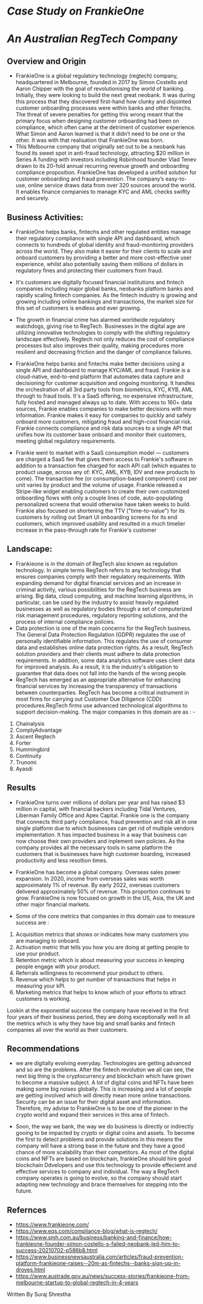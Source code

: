 #                                              _Case Study on FrankieOne_ 
#                                            _An Australian RegTech Company_  

## Overview and Origin

*   FrankieOne is a global regulatory technology (regtech) company, headquartered in Melbourne, founded in 2017 by Simon 
Costello and Aaron Chipper with the goal of revolutionising the world of banking.
Initially, they were looking to build the next great neobank. It was during this process that they discovered first-hand how clunky and disjointed customer onboarding processes were within banks and other fintechs. The threat of severe penalties for getting this wrong meant that the primary focus when designing customer onboarding had been on compliance, which often came at the detriment of customer experience. What Simon and Aaron learned is that it didn’t need to be one or the other. It was with that realisation that FrankieOne was born.
* This Melbourne company that originally set out to be a neobank has found its sweet spot in anti-fraud technology, attracting $20 million in Series A funding with investors including Robinhood founder Vlad Tenev drawn to its 20-fold annual recurring revenue growth and onboarding compliance proposition. FrankieOne has developed a unified solution for customer onboarding and fraud prevention. The company’s easy-to-use, online service draws data from over 320 sources around the world. It enables finance companies to manage KYC and AML checks swiftly and securely.

## Business Activities:

* FrankieOne helps banks, fintechs and other regulated entities manage their regulatory compliance with  single API and dashboard, which connects to hundreds of global identity and fraud-monitoring providers across the world. They also make it easier for their clients to scale and onboard customers by providing a better and more cost-effective user experience, whilst also potentially saving them millions of dollars in regulatory fines and protecting their customers from fraud.

* It's customers are digitally focused financial institutions and fintech companies including major global banks, neobanks platform banks and rapidly scaling fintech companies. As the fintech industry is growing and growing including online bankings and transactions, the market size for this set of customers is endless and ever growing.
* The growth in financial crime has alarmed worldwide regulatory watchdogs, giving rise to RegTech. Businesses in the digital age are utilizing innovative technologies to comply with the shifting regulatory landscape effectively. Regtech not only reduces the cost of compliance processes but also improves their quality, making procedures more resilient and decreasing friction and the danger of compliance failures. 
* FrankieOne helps banks and fintechs make better decisions using a single API and dashboard to manage KYC/AML and fraud.
Frankie is a cloud-native, end-to-end platform that automates data capture and decisioning for customer acquisition and ongoing monitoring. It handles the orchestration of all 3rd party tools from biometrics, KYC, KYB, AML through to fraud tools. It's a SaaS offering, no expensive infrastructure, fully hosted and managed always up to date. With access to 160+ data sources, Frankie enables companies to make better decisions with more information. Frankie makes it easy for companies to quickly and safely onboard more customers, mitigating fraud and high-cost financial risk. Frankie connects compliance and risk data sources to a single API that unifies how its customer base onboard and monitor their customers, meeting global regulatory requirements.
* Frankie went to market with a SaaS consumption model — customers are charged a SaaS fee that gives them access to Frankie's software in addition to a transaction fee charged for each API call (which equates to product usage, across any of: KYC, AML, KYB, IDV and new products to come). The transaction fee (or consumption-based component) cost per unit varies by product and the volume of usage. Frankie released a Stripe-like widget enabling customers to create their own customized onboarding flows with only a couple lines of code, auto-populating personalized screens that would otherwise have taken weeks to build.
Frankie also focused on shortening the TTV ("time-to-value") for its customers by rolling out Smart UI onboarding screens for its end customers, which improved usability and resulted in a much timelier increase in the pass-through rate for Frankie's customer

## Landscape:

* Frankieone is in the domain of RegTech also known as regulation technology. In simple terms RegTech refers to any technology that ensures companies comply with their regulatory requirements. With expanding demand for digital financial services and an increase in criminal activity, various possibilities for the RegTech business are arising. Big data, cloud computing, and machine learning algorithms, in particular, can be used by the industry to assist heavily regulated businesses as well as regulatory bodies through a set of computerized risk management procedures, regulatory reporting solutions, and the process of internal compliance policies.
* Data protection is one of the main concerns for the RegTech business. The General Data Protection Regulation (GDPR) regulates the use of personally identifiable information. This regulates the use of consumer data and establishes online data protection rights. As a result, RegTech solution providers and their clients must adhere to data protection requirements. In addition, some data analytics software uses client data for improved analysis. As a result, it is the industry's obligation to guarantee that data does not fall into the hands of the wrong people.
* RegTech has emerged as an appropriate alternative for enhancing financial services by increasing the transparency of transactions between counterparties. RegTech has become a critical instrument in most firms for carrying out Customer Due Diligence (CDD) procedures.RegTech firms use advanced technological algorithms to support decision-making.
The major companies in this domain are as : - 
1. Chainalysis
2. ComplyAdvantage
3. Ascent Regtech
4. Forter
5. Hummingbird
6. Continuity
7. Trunomi
8. Ayasdi


## Results

* FrankieOne  turns over millions of dollars per year and has raised $3 million in capital, with financial backers including Tidal Ventures, Liberman Family Office and Apex Capital. Frankie one is the company that connects third party compliance, fraud prevention and risk all in one single platform due to which businesses can get rid of multiple vendors implementation. It has impacted business in a way that business can now choose their own providers and inplement own policies. As the company provides all the necessary tools in same platform the customers that is businesses have high customer boarding, increased productivity and less resoltion times. 
* FrankieOne has become a global company. Overseas sales power expansion. In 2020, income from overseas sales was worth approximately 1% of revenue. By early 2022, overseas customers delivered approximately 50% of revenue. This proportion continues to grow. FrankieOne is now focused on growth in the US, Asia, the UK and other major financial markets.

* Some of the core metrics that companies in this domain use to measure success are :

1. Acquisition metrics that shows or indicates how many customers you are managing to onboard.
2. Activation metric that tells you how you are doing at getting people to use your product.
3. Retention metric which is about measuring your success in keeping people engage with your product.
5. Referrals willingness to recommend your product to others.
6. Revenue which helps to get number of transactions that helps in measuring your kPI.
7. Marketing metrics that helps to know which of your efforts to attract customers is working.

Lookin at the exponential success the company have received in the first four years of their business period, they are doing exceptionally well in all the metrics which is why they have big and small banks and fintech companies all over the world as their customers.

## Recommendations

* we are digitally evolving everyday. Technologies are getting advanced and so are the problems. After the fintech revolution we all can see, the next big thing is the cryptocurrency and blockchain which have grown to become a massive subject. A lot of digital coins and NFTs have been making some big noises globally. This is increasing and a lot of people are getting involved which will directly mean more online transactions. Security can be an issue for their digital asset and information. Therefore, my advise to FrankieOne is to be one of the pioneer in the crypto world and expand their services in this area of fintech.

* Soon, the way we bank, the way we do business is directly or indirectly gooing to be impacted by crypto or digital coins and assets. To become the first to detect problems and provide solutions in this means the company will have a strong base in the future and they have a good chance of more scalability than their competitors.
As most of the digital coins and NFTs are based on blockchain, frankieOne should hire good blockchain Ddvelopers and use this technology to provide effeciemt and effective services to company and individual. The way a RegTech company operates is going to evolve, so the company should start adapting new technology and brace themselves for stepping into the future.


## Refernces
* https://www.frankieone.com/
* https://www.eqs.com/compliance-blog/what-is-regtech/
* https://www.smh.com.au/business/banking-and-finance/how-frankieone-founder-simon-costello-s-failed-neobank-led-him-to-success-20210702-p586b8.html
* https://www.businessnewsaustralia.com/articles/fraud-prevention-platform-frankieone-raises--20m-as-fintechs--banks-sign-up-in-droves.html
* https://www.austrade.gov.au/news/success-stories/frankieone-from-melbourne-startup-to-global-regtech-in-4-years

Written By
Suraj Shrestha